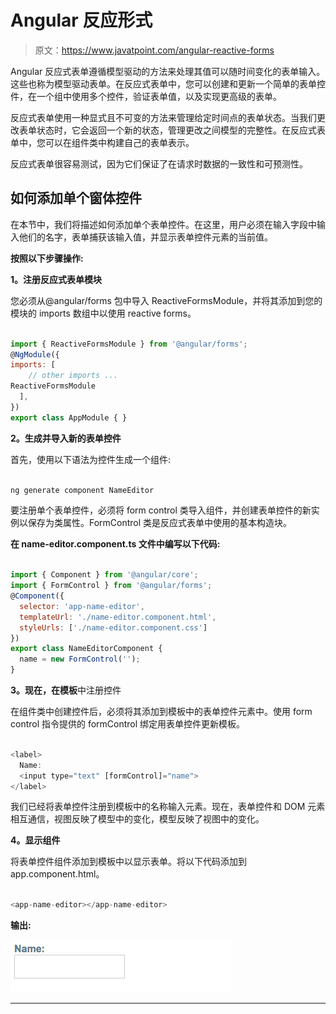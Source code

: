 # Angular 反应形式

> 原文：<https://www.javatpoint.com/angular-reactive-forms>

Angular 反应式表单遵循模型驱动的方法来处理其值可以随时间变化的表单输入。这些也称为模型驱动表单。在反应式表单中，您可以创建和更新一个简单的表单控件，在一个组中使用多个控件，验证表单值，以及实现更高级的表单。

反应式表单使用一种显式且不可变的方法来管理给定时间点的表单状态。当我们更改表单状态时，它会返回一个新的状态，管理更改之间模型的完整性。在反应式表单中，您可以在组件类中构建自己的表单表示。

反应式表单很容易测试，因为它们保证了在请求时数据的一致性和可预测性。

## 如何添加单个窗体控件

在本节中，我们将描述如何添加单个表单控件。在这里，用户必须在输入字段中输入他们的名字，表单捕获该输入值，并显示表单控件元素的当前值。

**按照以下步骤操作:**

**1。注册反应式表单模块**

您必须从@angular/forms 包中导入 ReactiveFormsModule，并将其添加到您的模块的 imports 数组中以使用 reactive forms。

```js

import { ReactiveFormsModule } from '@angular/forms';
@NgModule({
imports: [
    // other imports ...
ReactiveFormsModule
  ],
})
export class AppModule { }

```

**2。生成并导入新的表单控件**

首先，使用以下语法为控件生成一个组件:

```js

ng generate component NameEditor

```

要注册单个表单控件，必须将 form control 类导入组件，并创建表单控件的新实例以保存为类属性。FormControl 类是反应式表单中使用的基本构造块。

**在 name-editor.component.ts 文件中编写以下代码:**

```js

import { Component } from '@angular/core';
import { FormControl } from '@angular/forms';
@Component({
  selector: 'app-name-editor',
  templateUrl: './name-editor.component.html',
  styleUrls: ['./name-editor.component.css']
})
export class NameEditorComponent {
  name = new FormControl('');
}

```

**3。现在，在模板**中注册控件

在组件类中创建控件后，必须将其添加到模板中的表单控件元素中。使用 form control 指令提供的 formControl 绑定用表单控件更新模板。

```js

<label>
  Name:
  <input type="text" [formControl]="name">
</label>

```

我们已经将表单控件注册到模板中的名称输入元素。现在，表单控件和 DOM 元素相互通信，视图反映了模型中的变化，模型反映了视图中的变化。

**4。显示组件**

将表单控件组件添加到模板中以显示表单。将以下代码添加到 app.component.html。

```js

<app-name-editor></app-name-editor>

```

**输出:**

![Angular Reactive Forms](img/0f5ff47b680cd09ee4b0fd2deb7fb037.png)

* * *